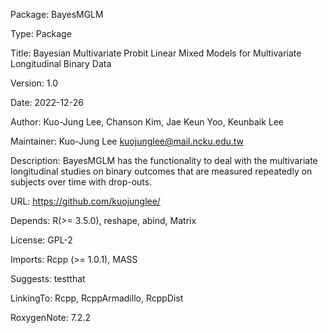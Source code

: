 Package: BayesMGLM

Type: Package

Title: Bayesian Multivariate Probit Linear Mixed Models for Multivariate Longitudinal Binary Data

Version: 1.0

Date: 2022-12-26

Author: Kuo-Jung Lee, Chanson Kim, Jae Keun Yoo, Keunbaik Lee

Maintainer: Kuo-Jung Lee <kuojunglee@mail.ncku.edu.tw>

Description: BayesMGLM has the functionality to deal with the multivariate longitudinal studies on binary outcomes that are measured repeatedly on subjects over time with drop-outs.  

URL: https://github.com/kuojunglee/

Depends: R(>= 3.5.0), reshape, abind, Matrix

License: GPL-2

Imports: Rcpp (>= 1.0.1), MASS

Suggests: testthat

LinkingTo: Rcpp, RcppArmadillo, RcppDist

RoxygenNote: 7.2.2
